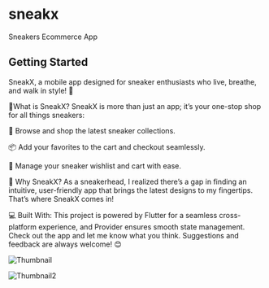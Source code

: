 # sneakx

Sneakers Ecommerce App


## Getting Started
SneakX, a mobile app designed for sneaker enthusiasts who live, breathe, and walk in style! 🚀

👟What is SneakX? SneakX is more than just an app; it’s your one-stop shop for all things sneakers:

🛒 Browse and shop the latest sneaker collections.

📦 Add your favorites to the cart and checkout seamlessly.

🔄 Manage your sneaker wishlist and cart with ease.

🎯 Why SneakX? As a sneakerhead, I realized there’s a gap in finding an intuitive, user-friendly app that brings the latest designs to my fingertips. That’s where SneakX comes in!

💻 Built With: This project is powered by Flutter for a seamless cross-platform experience, and Provider ensures smooth state management. Check out the app and let me know what you think. Suggestions and feedback are always welcome! 😊

![Thumbnail](https://github.com/user-attachments/assets/79721625-2bc0-4b90-80de-5cf0eaae5d6e)

![Thumbnail2](https://github.com/user-attachments/assets/51e6668a-6a64-4453-8e6a-fbd852825fe9)

